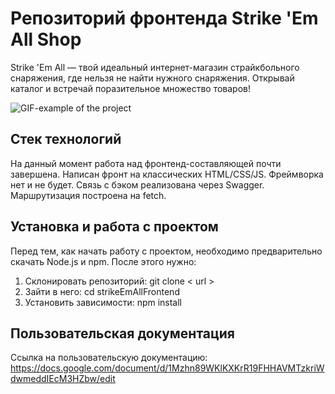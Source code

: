 # Репозиторий фронтенда Strike 'Em All Shop 

Strike 'Em All — твой идеальный интернет-магазин страйкбольного снаряжения, где нельзя не найти нужного снаряжения.
Открывай каталог и встречай поразительное множество товаров!

![GIF-example of the project](https://github.com/PAJALN1K/strikeEmAllFrontend/assets/99050936/3b82851e-2020-4c61-af4c-a8977ba30a70)

## Стек технологий

На данный момент работа над фронтенд-составляющей почти завершена. Написан фронт на классических HTML/CSS/JS. Фреймворка нет и не будет. Связь с бэком реализована через Swagger. Маршрутизация построена на fetch. 

## Установка и работа с проектом
Перед тем, как начать работу с проектом, необходимо предварительно скачать Node.js и npm. После этого нужно:
1. Склонировать репозиторий: git clone < url >
2. Зайти в него: cd strikeEmAllFrontend
3. Установить зависимости:  npm install

## Пользовательская документация
Ссылка на пользовательскую документацию: 
https://docs.google.com/document/d/1Mzhn89WKlKXKrR19FHHAVMTzkriWdwmeddIEcM3HZbw/edit
